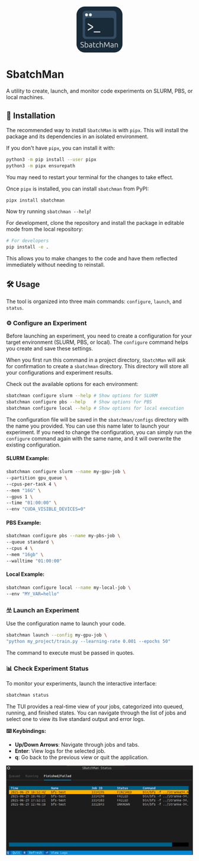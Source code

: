 <p align="center">
    <img src="https://raw.githubusercontent.com/LorenzoPichetti/SbatchMan/refs/heads/rewrite/docs/images/sbatchman.png" alt="SbatchMan" width="124">
<p>

# SbatchMan
A utility to create, launch, and monitor code experiments on SLURM, PBS, or local machines.

## 🚀 Installation

The recommended way to install `SbatchMan` is with `pipx`. This will install the package and its dependencies in an isolated environment.

If you don't have `pipx`, you can install it with:
```bash
python3 -m pip install --user pipx
python3 -m pipx ensurepath
```
You may need to restart your terminal for the changes to take effect.

Once `pipx` is installed, you can install `sbatchman` from PyPI:
```bash
pipx install sbatchman
```

Now try running `sbatchman --help`!

For development, clone the repository and install the package in editable mode from the local repository:
```bash
# For developers
pip install -e .
```
This allows you to make changes to the code and have them reflected immediately without needing to reinstall.

## 🛠️ Usage

The tool is organized into three main commands: `configure`, `launch`, and `status`.

### ⚙️ Configure an Experiment
Before launching an experiment, you need to create a configuration for your target environment (SLURM, PBS, or local). The `configure` command helps you create and save these settings.

When you first run this command in a project directory, `SbatchMan` will ask for confirmation to create a `sbatchman` directory. This directory will store all your configurations and experiment results.

Check out the available options for each environment:
```bash
sbatchman configure slurm --help # Show options for SLURM
sbatchman configure pbs --help   # Show options for PBS
sbatchman configure local --help # Show options for local execution
```

The configuration file will be saved in the `sbatchman/configs` directory with the name you provided. You can use this name later to launch your experiment. If you need to change the configuration, you can simply run the `configure` command again with the same name, and it will overwrite the existing configuration.

#### SLURM Example:

```bash
sbatchman configure slurm --name my-gpu-job \
--partition gpu_queue \
--cpus-per-task 4 \
--mem "16G" \
--gpus 1 \
--time "01:00:00" \
--env "CUDA_VISIBLE_DEVICES=0"
```

#### PBS Example:
```bash
sbatchman configure pbs --name my-pbs-job \
--queue standard \
--cpus 4 \
--mem "16gb" \
--walltime "01:00:00"
```

#### Local Example:
```bash
sbatchman configure local --name my-local-job \
--env "MY_VAR=hello"
```

### 쏘 Launch an Experiment

Use the configuration name to launch your code.
```bash
sbatchman launch --config my-gpu-job \
"python my_project/train.py --learning-rate 0.001 --epochs 50"
```

The command to execute must be passed in quotes.

### 📊 Check Experiment Status

To monitor your experiments, launch the interactive interface:
```bash
sbatchman status
```

The TUI provides a real-time view of your jobs, categorized into queued, running, and finished states. You can navigate through the list of jobs and select one to view its live standard output and error logs.

**⌨️ Keybindings:**
- **Up/Down Arrows**: Navigate through jobs and tabs.
- **Enter**: View logs for the selected job.
- **q**: Go back to the previous view or quit the application.

![SbatchMan TUI](https://raw.githubusercontent.com/LorenzoPichetti/SbatchMan/refs/heads/rewrite/docs/images/tui.png)